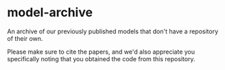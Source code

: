 # model-archive
An archive of our previously published models that don't have a repository of their own.

Please make sure to cite the papers, and we'd also appreciate you specifically noting that you obtained the code from this repository.
